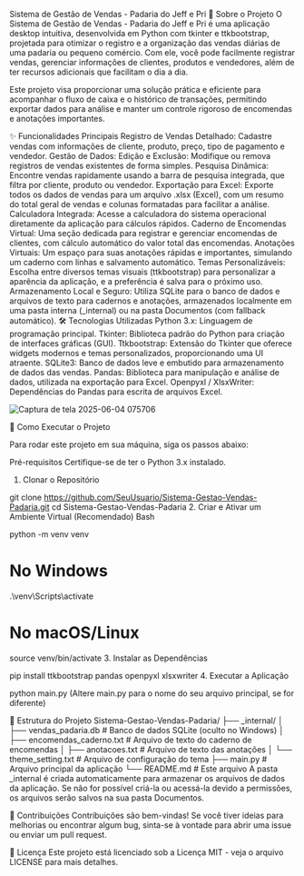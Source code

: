 Sistema de Gestão de Vendas - Padaria do Jeff e Pri
🍞 Sobre o Projeto
O Sistema de Gestão de Vendas - Padaria do Jeff e Pri é uma aplicação desktop intuitiva, desenvolvida em Python com tkinter e ttkbootstrap, projetada para otimizar o registro e a organização das vendas diárias de uma padaria ou pequeno comércio. Com ele, você pode facilmente registrar vendas, gerenciar informações de clientes, produtos e vendedores, além de ter recursos adicionais que facilitam o dia a dia.

Este projeto visa proporcionar uma solução prática e eficiente para acompanhar o fluxo de caixa e o histórico de transações, permitindo exportar dados para análise e manter um controle rigoroso de encomendas e anotações importantes.

✨ Funcionalidades Principais
Registro de Vendas Detalhado: Cadastre vendas com informações de cliente, produto, preço, tipo de pagamento e vendedor.
Gestão de Dados:
Edição e Exclusão: Modifique ou remova registros de vendas existentes de forma simples.
Pesquisa Dinâmica: Encontre vendas rapidamente usando a barra de pesquisa integrada, que filtra por cliente, produto ou vendedor.
Exportação para Excel: Exporte todos os dados de vendas para um arquivo .xlsx (Excel), com um resumo do total geral de vendas e colunas formatadas para facilitar a análise.
Calculadora Integrada: Acesse a calculadora do sistema operacional diretamente da aplicação para cálculos rápidos.
Caderno de Encomendas Virtual: Uma seção dedicada para registrar e gerenciar encomendas de clientes, com cálculo automático do valor total das encomendas.
Anotações Virtuais: Um espaço para suas anotações rápidas e importantes, simulando um caderno com linhas e salvamento automático.
Temas Personalizáveis: Escolha entre diversos temas visuais (ttkbootstrap) para personalizar a aparência da aplicação, e a preferência é salva para o próximo uso.
Armazenamento Local e Seguro: Utiliza SQLite para o banco de dados e arquivos de texto para cadernos e anotações, armazenados localmente em uma pasta interna (_internal) ou na pasta Documentos (com fallback automático).
🛠️ Tecnologias Utilizadas
Python 3.x: Linguagem de programação principal.
Tkinter: Biblioteca padrão do Python para criação de interfaces gráficas (GUI).
Ttkbootstrap: Extensão do Tkinter que oferece widgets modernos e temas personalizados, proporcionando uma UI atraente.
SQLite3: Banco de dados leve e embutido para armazenamento de dados das vendas.
Pandas: Biblioteca para manipulação e análise de dados, utilizada na exportação para Excel.
Openpyxl / XlsxWriter: Dependências do Pandas para escrita de arquivos Excel.

![Captura de tela 2025-06-04 075706](https://github.com/user-attachments/assets/49249709-d31d-4c6b-9e10-46613f9fc34e)

🚀 Como Executar o Projeto

Para rodar este projeto em sua máquina, siga os passos abaixo:

Pré-requisitos
Certifique-se de ter o Python 3.x instalado.

1. Clonar o Repositório

git clone https://github.com/SeuUsuario/Sistema-Gestao-Vendas-Padaria.git
cd Sistema-Gestao-Vendas-Padaria
2. Criar e Ativar um Ambiente Virtual (Recomendado)
Bash

python -m venv venv
# No Windows
.\venv\Scripts\activate
# No macOS/Linux
source venv/bin/activate
3. Instalar as Dependências

pip install ttkbootstrap pandas openpyxl xlsxwriter
4. Executar a Aplicação

python main.py
(Altere main.py para o nome do seu arquivo principal, se for diferente)

📂 Estrutura do Projeto
Sistema-Gestao-Vendas-Padaria/
├── _internal/
│   ├── vendas_padaria.db         # Banco de dados SQLite (oculto no Windows)
│   ├── encomendas_caderno.txt    # Arquivo de texto do caderno de encomendas
│   ├── anotacoes.txt             # Arquivo de texto das anotações
│   └── theme_setting.txt         # Arquivo de configuração do tema
├── main.py                       # Arquivo principal da aplicação
└── README.md                     # Este arquivo
A pasta _internal é criada automaticamente para armazenar os arquivos de dados da aplicação. Se não for possível criá-la ou acessá-la devido a permissões, os arquivos serão salvos na sua pasta Documentos.

🤝 Contribuições
Contribuições são bem-vindas! Se você tiver ideias para melhorias ou encontrar algum bug, sinta-se à vontade para abrir uma issue ou enviar um pull request.

📄 Licença
Este projeto está licenciado sob a Licença MIT - veja o arquivo LICENSE para mais detalhes.
